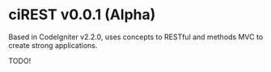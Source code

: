 # ciREST v0.0.1 (Alpha)

Based in CodeIgniter v2.2.0, uses concepts to RESTful and methods MVC to create strong applications.

TODO!
